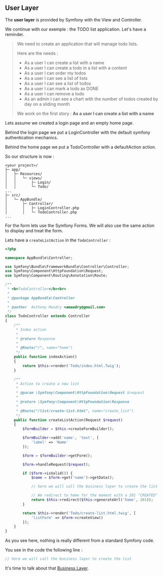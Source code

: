 ## User Layer

The __user layer__ is provided by Symfony with the View and Controller.

We continue with our exemple : the TODO list application. Let's have a
reminder.

>We need to create an application that will manage todo lists.
>
> Here are the needs :
>- As a user I can create a list with a name
>- As a user I can create a todo in a list with a content
>- As a user I can order my todos
>- As a user I can see a list of lists
>- As a user I can see a list of todos
>- As a user I can mark a todo as DONE
>- As a user I can remove a todo
>- As an admin I can see a chart with the number of todos created by day
>on a sliding month
>
>We work on the first story : __As a user I can create a list with a
>name__

Lets assume we created a login page and an empty home page.

Behind the login page we put a LoginController with the default symfony
authentication mechanics.

Behind the home page we put a TodoController with a defaultAction
action.

So our structure is now :

```
<your project>/
├─ app/
│   ├─ Resources/
│   │   └─ views/
│   │       ├─ Login/
│   │       └─ Todo/
...
├─ src/
│   └─ AppBundle/
│       ├─ Controller/
│       │   ├─ LoginController.php
│       │   └─ TodoController.php
...
```

For the form lets use the Symfony Forms. We will also use the same
action to display and treat the form.

Lets have a ```createListAction``` in the ```TodoController``` :

```php
<?php

namespace AppBundle\Controller;

use Symfony\Bundle\FrameworkBundle\Controller\Controller;
use Symfony\Component\HttpFoundation\Request;
use Symfony\Component\Routing\Annotation\Route;

/**
 * <b>TodoController</b><br>
 *
 * @package AppBundle\Controller
 *
 * @author  Anthony Maudry <amaudry@gmail.com>
 */
class TodoController extends Controller
{
    /**
     * Index action
     *
     * @return Response
     *
     * @Route("/", name="home")
     */
    public function indexAction()
    {
        return $this->render('Todo/index.html.Twig');
    }

    /**
     * Action to create a new list
     *
     * @param \Symfony\Component\HttpFoundation\Request $request
     *
     * @return \Symfony\Component\HttpFoundation\Response
     *
     * @Route("/list/create-list.html", name="create_list")
     */
    public function createListAction(Request $request)
    {
        $formBuilder = $this->createFormBuilder();

        $formBuilder->add('name', 'text', [
            'label' => 'Name'
        ]);

        $form = $formBuilder->getForm();

        $form->handleRequest($request);

        if ($form->isValid()) {
            $name = $form->get('name')->getData();

            // here we will call the business layer to create the list

            // We redirect to home for the moment with a 201 "CREATED" HTTP status
            return $this->redirect($this->generateUrl('home', 201));
        }

        return $this->render('Todo/create-list.html.twig', [
            'listForm' => $form->createView()
        ]);
    }
}

```

As you see here, nothing is really different from a standard Symfony
code.

You see in the code the following line :
 
```php
// here we will call the business layer to create the list
```

It's time to talk about that [Business Layer](code-example/business-layer.md).